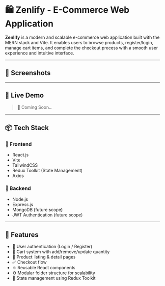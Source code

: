 # 🛍️ Zenlify - E-Commerce Web Application

**Zenlify** is a modern and scalable e-commerce web application built with the MERN stack and Vite. It enables users to browse products, register/login, manage cart items, and complete the checkout process with a smooth user experience and intuitive interface.

---

## 📸 Screenshots

<!-- Add screenshots here if you have them -->
<!-- ![Home Page](screenshots/home.png) -->
<!-- ![Product Page](screenshots/product.png) -->

---

## 🚀 Live Demo

> 🧪 Coming Soon...

---

## 📦 Tech Stack

### 🔹 Frontend
- React.js
- Vite
- TailwindCSS
- Redux Toolkit (State Management)
- Axios

### 🔹 Backend
- Node.js
- Express.js
- MongoDB (future scope)
- JWT Authentication (future scope)

---

## 🌟 Features

- 🔐 User authentication (Login / Register)
- 🛒 Cart system with add/remove/update quantity
- 📄 Product listing & detail pages
- ✅ Checkout flow
- ⚛️ Reusable React components
- ⚙️ Modular folder structure for scalability
- 🔄 State management using Redux Toolkit

